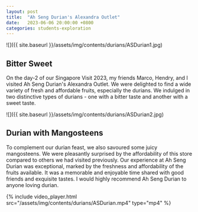 ```yaml
---
layout: post
title:  "Ah Seng Durian's Alexandra Outlet"
date:   2023-06-06 20:00:00 +0800
categories: students-exploration
---
```


![]({{ site.baseurl }}/assets/img/contents/durians/ASDurian1.jpg)
## Bitter Sweet
On the day-2 of our Singapore Visit 2023, my friends Marco, Hendry, and I visited Ah Seng Durian's Alexandra Outlet. We were delighted to find a wide variety of fresh and affordable fruits, especially the durians. We indulged in two distinctive types of durians - one with a bitter taste and another with a sweet taste. 

![]({{ site.baseurl }}/assets/img/contents/durians/ASDurian2.jpg)
## Durian with Mangosteens
To complement our durian feast, we also savoured some juicy mangosteens. We were pleasantly surprised by the affordability of this store compared to others we had visited previously. Our experience at Ah Seng Durian was exceptional, marked by the freshness and affordability of the fruits available. It was a memorable and enjoyable time shared with good friends and exquisite tastes. I would highly recommend Ah Seng Durian to anyone loving durian.

{% include video_player.html src="/assets/img/contents/durians/ASDurian.mp4" type="mp4" %}


